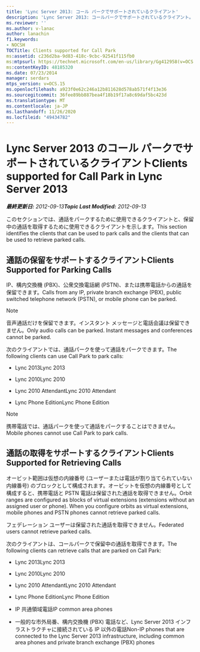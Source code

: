 ```yaml
---
title: 'Lync Server 2013: コール パークでサポートされているクライアント'
description: 'Lync Server 2013: コールパークでサポートされているクライアント。'
ms.reviewer: ''
ms.author: v-lanac
author: lanachin
f1.keywords:
- NOCSH
TOCTitle: Clients supported for Call Park
ms:assetid: c236d2ba-9d83-418c-9cbc-92541f115fb0
ms:mtpsurl: https://technet.microsoft.com/en-us/library/Gg412958(v=OCS.15)
ms:contentKeyID: 48185320
ms.date: 07/23/2014
manager: serdars
mtps_version: v=OCS.15
ms.openlocfilehash: a923f0e62c246a12b811628d578ab571f4f13e36
ms.sourcegitcommit: 36fee89bb887bea4f18b19f17a8c69daf5bc423d
ms.translationtype: MT
ms.contentlocale: ja-JP
ms.lasthandoff: 11/26/2020
ms.locfileid: "49434782"
---
```

# <a name="clients-supported-for-call-park-in-lync-server-2013"></a><span data-ttu-id="787ab-103">Lync Server 2013 のコール パークでサポートされているクライアント</span><span class="sxs-lookup"><span data-stu-id="787ab-103">Clients supported for Call Park in Lync Server 2013</span></span>

<div data-xmlns="http://www.w3.org/1999/xhtml">

<div class="topic" data-xmlns="http://www.w3.org/1999/xhtml" data-msxsl="urn:schemas-microsoft-com:xslt" data-cs="https://msdn.microsoft.com/">

<div data-asp="https://msdn2.microsoft.com/asp">



</div>

<div id="mainSection">

<div id="mainBody"><span data-ttu-id="787ab-104">

<span> </span></span><span class="sxs-lookup"><span data-stu-id="787ab-104">

<span> </span></span></span>

<span data-ttu-id="787ab-105">_**最終更新日:** 2012-09-13_</span><span class="sxs-lookup"><span data-stu-id="787ab-105">_**Topic Last Modified:** 2012-09-13_</span></span>

<span data-ttu-id="787ab-106">このセクションでは、通話をパークするために使用できるクライアントと、保留中の通話を取得するために使用できるクライアントを示します。</span><span class="sxs-lookup"><span data-stu-id="787ab-106">This section identifies the clients that can be used to park calls and the clients that can be used to retrieve parked calls.</span></span>

<div>

## <a name="clients-supported-for-parking-calls"></a><span data-ttu-id="787ab-107">通話の保留をサポートするクライアント</span><span class="sxs-lookup"><span data-stu-id="787ab-107">Clients Supported for Parking Calls</span></span>

<span data-ttu-id="787ab-108">IP、構内交換機 (PBX)、公衆交換電話網 (PSTN)、または携帯電話からの通話を保留できます。</span><span class="sxs-lookup"><span data-stu-id="787ab-108">Calls from any IP, private branch exchange (PBX), public switched telephone network (PSTN), or mobile phone can be parked.</span></span>

<div>


> [!NOTE]  
> <span data-ttu-id="787ab-p101">音声通話だけを保留できます。インスタント メッセージと電話会議は保留できません。</span><span class="sxs-lookup"><span data-stu-id="787ab-p101">Only audio calls can be parked. Instant messages and conferences cannot be parked.</span></span>



</div>

<span data-ttu-id="787ab-111">次のクライアントでは、通話パークを使って通話をパークできます。</span><span class="sxs-lookup"><span data-stu-id="787ab-111">The following clients can use Call Park to park calls:</span></span>

  - <span data-ttu-id="787ab-112">Lync 2013</span><span class="sxs-lookup"><span data-stu-id="787ab-112">Lync 2013</span></span>

  - <span data-ttu-id="787ab-113">Lync 2010</span><span class="sxs-lookup"><span data-stu-id="787ab-113">Lync 2010</span></span>

  - <span data-ttu-id="787ab-114">Lync 2010 Attendant</span><span class="sxs-lookup"><span data-stu-id="787ab-114">Lync 2010 Attendant</span></span>

  - <span data-ttu-id="787ab-115">Lync Phone Edition</span><span class="sxs-lookup"><span data-stu-id="787ab-115">Lync Phone Edition</span></span>

<div>


> [!NOTE]  
> <span data-ttu-id="787ab-116">携帯電話では、通話パークを使って通話をパークすることはできません。</span><span class="sxs-lookup"><span data-stu-id="787ab-116">Mobile phones cannot use Call Park to park calls.</span></span>



</div>

</div>

<div>

## <a name="clients-supported-for-retrieving-calls"></a><span data-ttu-id="787ab-117">通話の取得をサポートするクライアント</span><span class="sxs-lookup"><span data-stu-id="787ab-117">Clients Supported for Retrieving Calls</span></span>

<span data-ttu-id="787ab-p102">オービット範囲は仮想の内線番号 (ユーザーまたは電話が割り当てられていない内線番号) のブロックとして構成されます。オービットを仮想の内線番号として構成すると、携帯電話と PSTN 電話は保留された通話を取得できません。</span><span class="sxs-lookup"><span data-stu-id="787ab-p102">Orbit ranges are configured as blocks of virtual extensions (extensions without an assigned user or phone). When you configure orbits as virtual extensions, mobile phones and PSTN phones cannot retrieve parked calls.</span></span>

<span data-ttu-id="787ab-120">フェデレーション ユーザーは保留された通話を取得できません。</span><span class="sxs-lookup"><span data-stu-id="787ab-120">Federated users cannot retrieve parked calls.</span></span>

<span data-ttu-id="787ab-121">次のクライアントは、コールパークで保留中の通話を取得できます。</span><span class="sxs-lookup"><span data-stu-id="787ab-121">The following clients can retrieve calls that are parked on Call Park:</span></span>

  - <span data-ttu-id="787ab-122">Lync 2013</span><span class="sxs-lookup"><span data-stu-id="787ab-122">Lync 2013</span></span>

  - <span data-ttu-id="787ab-123">Lync 2010</span><span class="sxs-lookup"><span data-stu-id="787ab-123">Lync 2010</span></span>

  - <span data-ttu-id="787ab-124">Lync 2010 Attendant</span><span class="sxs-lookup"><span data-stu-id="787ab-124">Lync 2010 Attendant</span></span>

  - <span data-ttu-id="787ab-125">Lync Phone Edition</span><span class="sxs-lookup"><span data-stu-id="787ab-125">Lync Phone Edition</span></span>

  - <span data-ttu-id="787ab-126">IP 共通領域電話</span><span class="sxs-lookup"><span data-stu-id="787ab-126">IP common area phones</span></span>

  - <span data-ttu-id="787ab-127">一般的な市外局番、構内交換機 (PBX) 電話など、Lync Server 2013 インフラストラクチャに接続されている IP 以外の電話</span><span class="sxs-lookup"><span data-stu-id="787ab-127">Non-IP phones that are connected to the Lync Server 2013 infrastructure, including common area phones and private branch exchange (PBX) phones</span></span>

<span data-ttu-id="787ab-128"></div>

</div>

<span> </span>

</div>

</div>

</span><span class="sxs-lookup"><span data-stu-id="787ab-128"></div>

</div>

<span> </span>

</div>

</div>

</span></span></div>

